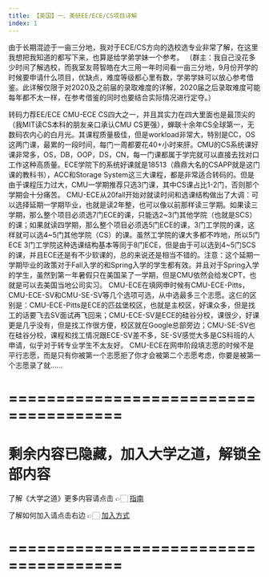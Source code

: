 ```yaml
---
title: 【美国】一、美研EE/ECE/CS项目详解
index: 1
---
```

由于长期混迹于一亩三分地，我对于ECE/CS方向的选校选专业非常了解，在这里我想把我知道的都写下来，也算是给学弟学妹一个参考。
（群主：我自己没花多少时间了解选校，而我室友蒋智皓在大三用一年时间看一亩三分地，9月份开学的时候要申请什么项目，优缺点，难度等级都心里有数，学弟学妹可以放心参考借鉴。此详解仅限于对2020及之前届的录取难度的详解，2020届之后录取难度可能每年都不太一样，在参考借鉴的同时也要结合实际情况进行定夺。）

转码力荐EE/ECE
CMU-ECE
CS四大之一，并且其实力在四大里面也是最顶尖的（我MIT读CS本科的朋友亲口承认CMU CS更强），蝉联十余年CS全球第一，无数码农内心的白月光。其课程质量极佳，但是workload非常大，特别是CC，OS这两门课，最累的一段时间，每门一周都要花40+小时来肝。CMU的CS系统课好课非常多，OS，DB，OOP，DS，CN，每一门课都属于学完就可以直接去找对口工作这种高质量。ECE学院下的系统好课就是18513（鼎鼎大名的CSAPP就是这门课的教科书），ACC和Storage System这三大课程，都是非常适合转码的。但是由于课程压力过大，CMU一学期推荐只选3门课，其中CS课占比1-2门，否则那个学期会十分痛苦。
CMU-ECE从20fall开始对就读时间和选课结构做出了大调：可以选择延期一学期毕业，也就是读2年整，也可以像以前那样读三学期。如果读三学期，那么整个项目必须选7门ECE的课，只能选2~3门其他学院（也就是SCS）的课；如果就读四学期，那么整个项目必须选5门ECE的课，3门工学院的课，这样就可以选4~5门其他学院（CS）的课。虽然工学院的课大多都不咋地，所以5门ECE 3门工学院这种选课结构基本等同于8门ECE，但是由于可以选到4~5门SCS的课，并且ECE还是有不少软课的，总的来说还是相当不错的。注意：这个延期一学期毕业的政策对于Fall入学的和Spring入学的学生都有效。并且对于Spring入学的学生，虽然到第一年暑假只在美国呆了一学期，但是CMU依然会给发CPT，也就是可以去美国当地公司实习。
CMU-ECE在填网申时候有CMU-ECE-Pitts，CMU-ECE-SV和CMU-SE-SV等几个选项可选，从中选最多三个志愿。这仨的区别是：CMU-ECE-Pitts是ECE的匹兹堡校区，也就是主校区，好课众多，但是找工的话要飞去SV面试再飞回来；CMU-ECE-SV是ECE的硅谷分校，课很少，好课更是几乎没有，但是找工作很方便，校区就在Google总部旁边；CMU-SE-SV也在硅谷分校，课程和找工情况跟ECE-SV差不多，SE-SV感觉大多是CS科班的人申请，似乎对于转专业学生不太友好。
CMU-ECE在网申阶段填志愿的时候不是平行志愿，而是只有你被第一个志愿拒了你才会被第二个志愿考虑，你要是被第一个志愿录了就……

# ======================================

# 剩余内容已隐藏，加入大学之道，解锁全部内容

了解《大学之道》更多内容请点击 👉🏻 [指南](/pay/daxuezhidao)

了解如何加入请点击右边 👉🏻 [加入方式](/pay/jiaru)

# ======================================